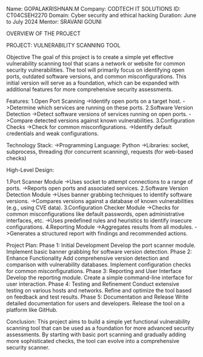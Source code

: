 Name: GOPALAKRISHNAN.M
Company: CODTECH IT SOLUTIONS
ID: CT04CSEH2270
Domain: Cyber security and ethical hacking
Duration: June to July 2024
Mentor: SRAVANI GOUNI

OVERVIEW OF THE PROJECT


PROJECT: VULNERABILITY SCANNING TOOL

Objective
The goal of this project is to create a simple yet effective vulnerability scanning tool that scans a network or website for common security vulnerabilities. The tool will primarily focus on identifying open ports, outdated software versions, and common misconfigurations. This initial version will serve as a foundation, which can be expanded with additional features for more comprehensive security assessments.

Features:
1.Open Port Scanning
   ->Identify open ports on a target host.
   ->Determine which services are running on these ports.
2.Software Version Detection
   ->Detect software versions of services running on open ports.
   ->Compare detected versions against known vulnerabilities.
3.Configuration Checks
    ->Check for common misconfigurations.
    ->Identify default credentials and weak configurations.
    
  Technology Stack:
    ->Programming Language: Python
    ->Libraries: socket, subprocess, threading (for concurrent scanning), requests (for web-based checks)
    
High-Level Design:

1.Port Scanner Module
   ->Uses socket to attempt connections to a range of ports.
   ->Reports open ports and associated services.
2.Software Version Detection Module
  ->Uses banner grabbing techniques to identify software versions.
  ->Compares versions against a database of known vulnerabilities (e.g., using CVE data).
3.Configuration Checker Module
  ->Checks for common misconfigurations like default passwords, open administrative interfaces, etc.
  ->Uses predefined rules and heuristics to identify insecure configurations.
4.Reporting Module
 ->Aggregates results from all modules.
->Generates a structured report with findings and recommended actions.

Project Plan:
Phase 1: Initial Development
   Develop the port scanner module.
   Implement basic banner grabbing for software version detection.
Phase 2: Enhance Functionality
  Add comprehensive version detection and comparison with vulnerability databases.
  Implement configuration checks for common misconfigurations.
Phase 3: Reporting and User Interface
  Develop the reporting module.
  Create a simple command-line interface for user interaction.
Phase 4: Testing and Refinement
  Conduct extensive testing on various hosts and networks.
  Refine and optimize the tool based on feedback and test results.
Phase 5: Documentation and Release
  Write detailed documentation for users and developers.
 Release the tool on a platform like GitHub.
 
Conclusion:
This project aims to build a simple yet functional vulnerability scanning tool that can be used as a foundation for more advanced security assessments. By starting with basic port scanning and gradually adding more sophisticated checks, the tool can evolve into a comprehensive security scanner.
